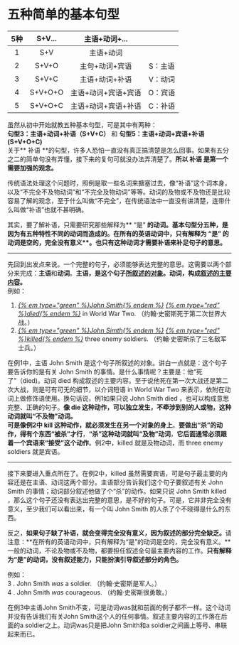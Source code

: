 # 五种简单的基本句型

|5种   |S+V...   |主语+动词+...   |   |
|:---:|:---:|:---:|:---:|
|1   |S+V   |主语+动词   |   |
|2   |S+V+O   |主句+动词+宾语   |S：主语   |
|3   |S+V+C   |主语+动词+补语   |V：动词   |
|4   |S+V+O+O   |主语+动词+宾语+宾语   |O：宾语   |
|5   |S+V+O+C   |主语+动词+宾语+补语   |C：补语   |

虽然从初中开始就教五种基本句型，可是其中有两种：  
<b>句型3：</b>**主语+动词+补语（S+V+C）** 和 <b>句型5：</b>**主语+动词+宾语+补语(S+V+O+C)**  
关于** 补语 **的句型，许多人恐怕一直没有真正搞清楚是怎么回事。如果有五分之二的简单句没有弄懂，接下来的复句可就没办法弄清楚了。<b>所以 **补语** 是第一个需要加强的观念。</b>  

传统语法处理这个问题时，照例是取一些名词来搪塞过去，像“补语”这个词本身，以及“不完全不及物动词”和“不完全及物动词”等等。动词的及物或不及物还是比较容易了解的观念，至于什么叫做“不完全”，在传统语法中一直没有讲清楚，连带什么叫做“补语”也就不甚明确。  

其实，要了解补语，只需要研究那些解释为** “是” **的动词。基本句型分五种，是因为有五种特性不同的动词而造成的。在所有的英语动词中，<b>只有解释为** “是” **的动词是**空的，完全没有意义**。也只有这种动词才**需要补语来补足句子的意思**。</b>

----

先回到出发点来说。一个完整的句子，必须能够表达完整的意思。这需要以两个部分来完成：**主语**和**动词**。<b>**主语**，是这个句子<u>所叙述的对象</u>。**动词**，构成<u>叙述的主要内容</u>。</b>  
例如：
1. <em><u>{% em type="green" %}John Smith{% endem %}</u> <u>{% em type="red" %}died{% endem %}</u></em> in World War Two.
 （约翰·史密斯死于第二次世界大战。）  
2. <em><u>{% em type="green" %}John Simth{% endem %}</u> <u>{% em type="red" %}killed{% endem %}</u></em> three enemy soldiers.
（约翰·史密斯杀了三名敌军士兵。）

在例1中，主语 John Smith 是这个句子所叙述的对象。讲白一点就是：这个句子要告诉你的是有关 John Smith 的事情。是什么事情呢？主要是：他“死了”（died)。动词 died 构成叙述的主要内容。至于说他死在第一次大战还是第二次大战，则是可有可无的细节，以介词短语 in World War Two 来表示，依附在动词上做修饰语使用。换句话说，例1如果只说 John Smith died ，也可以构成意思完整、正确的句子。<b>像 **die** 这种动作，可以独立发生，不牵涉到别的人或物，**这种动词就叫“不及物”动词**。</b>  
<b>可是像例2中 **kill** 这种动作，就必须发生在另一个对象的身上</b>。<b>要做出“杀”的动作，得有个东西“被杀”才行</b>，**“杀”这种动词就叫“及物”动词**，<b>它后面通常必须跟着一个宾语来“接受”这个动作</b>。例2中，killed 就是及物动词，而 three enemy soldiers 就是宾语。

----

接下来要进入重点所在了。在例2中，killed 虽然需要宾语，可是句子最主要的内容还是在主语、动词这两个部分。主语部分告诉我们这个句子要叙述有关 John Smith 的事情；动词部分叙述他做了个“杀”的动作。如果只说 John Smith killed ，那么这个句子还没有表达出完整的意思，是不好的句子。可是，它并非完全没有意义，至少我们可以看出来，有一个叫 John Smith 的人杀了个不晓得是什么的东西。

反之，<b>如果句子缺了补语，就会变得完全没有意义，因为叙述的部分完全缺乏。</b>请注意：**在所有的英语动词中，只有解释为“是”的动词是空的，完全没有意义。**一般的动词，不论及物或不及物，都要担任叙述全句最主要内容的工作。**只有解释为“是”的动词，没有叙述能力，只能扮演引导叙述部分的角色。**  

例如：  
3 . John Smith <em>was</em> a soldier.
（约翰·史密斯是军人。）  
4 . John Smith <em>was</em> courageous.
（约翰·史密斯很勇敢。）

在例3中主语John Smith不变，可是动词was就和前面的例子都不一样。这个动词并没有告诉我们有关John Smith这个人的任何事情。叙述主要内容的工作落在后面的a soldier之上。动词was只是把John Smith和a soldier之间画上等号、串联起来而已。
